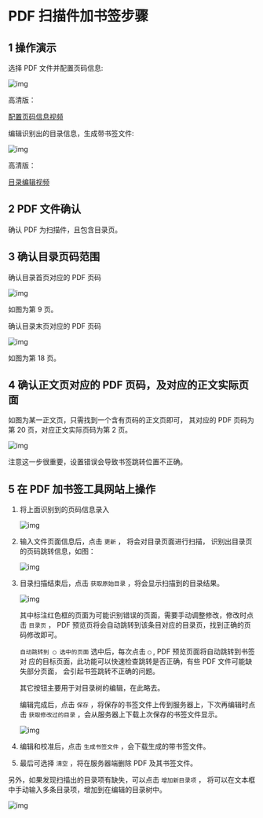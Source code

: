 # PDF 扫描件加书签步骤


## 1 操作演示

选择 PDF 文件并配置页码信息:

![img](./images/start.gif)

高清版：

[配置页码信息视频](./images/start.webm)

编辑识别出的目录信息，生成带书签文件:

![img](./images/edit.gif)

高清版：

[目录编辑视频](images/edit.webm)


## 2 PDF 文件确认

确认 PDF 为扫描件，且包含目录页。


## 3 确认目录页码范围

确认目录首页对应的 PDF 页码

![img](./images/content_start.png)

如图为第 9 页。

确认目录末页对应的 PDF 页码

![img](./images/content_end.png)

如图为第 18 页。


## 4 确认正文页对应的 PDF 页码，及对应的正文实际页面

如图为某一正文页，只需找到一个含有页码的正文页即可， 其对应的 PDF 页码为第 20 页，对应正文实际页码为第 2 页。

![img](./images/main.png)

注意这一步很重要，设置错误会导致书签跳转位置不正确。


## 5 在 PDF 加书签工具网站上操作

1.  将上面识别到的页码信息录入
    
    ![img](./images/page_info.png)

2.  输入文件页面信息后，点击 `更新` ， 将会对目录页面进行扫描， 识别出目录页的页码跳转信息，如图：
    
    ![img](./images/scanning.png)

3.  目录扫描结束后，点击 `获取原始目录` ，将会显示扫描到的目录结果。
    
    ![img](./images/download_content.png)
    
    其中标注红色框的页面为可能识别错误的页面，需要手动调整修改，修改时点击 `目录页` ， PDF 预览页将会自动跳转到该条目对应的目录页，找到正确的页码修改即可。
    
    `自动跳转到 ◯ 选中的页面` 选中后，每次点击 `◯` , PDF 预览页面将自动跳转到书签对 应的目标页面，此功能可以快速检查跳转是否正确，有些 PDF 文件可能缺失部分页面， 会引起书签跳转不正确的问题。
    
    其它按钮主要用于对目录树的编辑，在此略去。
    
    编辑完成后，点击 `保存` ，将保存的书签文件上传到服务器上，下次再编辑时点击 `获取修改过的目录` ，会从服务器上下载上次保存的书签文件显示。
    
    ![img](./images/save_content.png)

4.  编辑和校准后，点击 `生成书签文件` ，会下载生成的带书签文件。

5.  最后可选择 `清空` ，将在服务器端删除 PDF 及其书签文件。

另外，如果发现扫描出的目录项有缺失，可以点击 `增加新目录项` ， 将可以在文本框中手动输入多条目录项，增加到在编辑的目录树中。

![img](./images/add_content.png)
